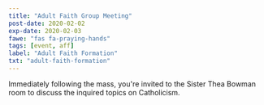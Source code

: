 ```yaml
---
title: "Adult Faith Group Meeting"
post-date: 2020-02-02
exp-date: 2020-02-03
fawe: "fas fa-praying-hands"
tags: [event, aff]
label: "Adult Faith Formation"
txt: "adult-faith-formation"
---
```

Immediately following the mass, you're invited to the Sister Thea Bowman room to discuss the inquired topics on Catholicism.